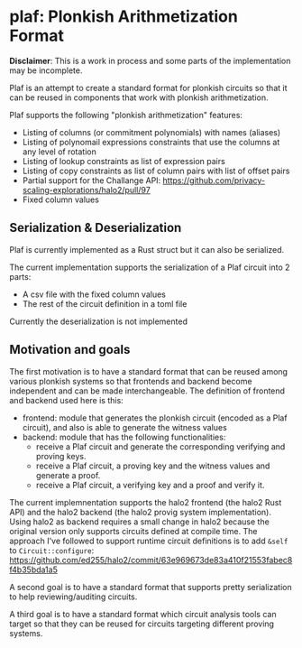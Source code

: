 # plaf: Plonkish Arithmetization Format

**Disclaimer**: This is a work in process and some parts of the implementation may be incomplete.

Plaf is an attempt to create a standard format for plonkish circuits so that it can be reused in components that work with plonkish arithmetization.

Plaf supports the following "plonkish arithmetization" features:
- Listing of columns (or commitment polynomials) with names (aliases)
- Listing of polynomail expressions constraints that use the columns at any level of rotation
- Listing of lookup constraints as list of expression pairs
- Listing of copy constraints as list of column pairs with list of offset pairs
- Partial support for the Challange API: https://github.com/privacy-scaling-explorations/halo2/pull/97
- Fixed column values

## Serialization & Deserialization

Plaf is currently implemented as a Rust struct but it can also be serialized.

The current implementation supports the serialization of a Plaf circuit into 2 parts:
- A csv file with the fixed column values
- The rest of the circuit definition in a toml file

Currently the deserialization is not implemented

## Motivation and goals

The first motivation is to have a standard format that can be reused among various plonkish systems so that frontends and backend become independent and can be made interchangeable.  The definition of frontend and backend used here is this:
- frontend: module that generates the plonkish circuit (encoded as a Plaf circuit), and also is able to generate the witness values
- backend: module that has the following functionalities:
    - receive a Plaf circuit and generate the corresponding verifying and proving keys.
    - receive a Plaf circuit, a proving key and the witness values and generate a proof.
    - receive a Plaf circuit, a verifying key and a proof and verify it.

The current implemnentation supports the halo2 frontend (the halo2 Rust API) and the halo2 backend (the halo2 provig system implementation).  Using halo2 as backend requires a small change in halo2 because the original version only supports circuits defined at compile time.  The approach I've followed to support runtime circuit definitions is to add `&self` to `Circuit::configure`: https://github.com/ed255/halo2/commit/63e969673de83a410f21553fabec8f4b35bda1a5

A second goal is to have a standard format that supports pretty serialization to help reviewing/auditing circuits.

A third goal is to have a standard format which circuit analysis tools can target so that they can be reused for circuits targeting different proving systems.
